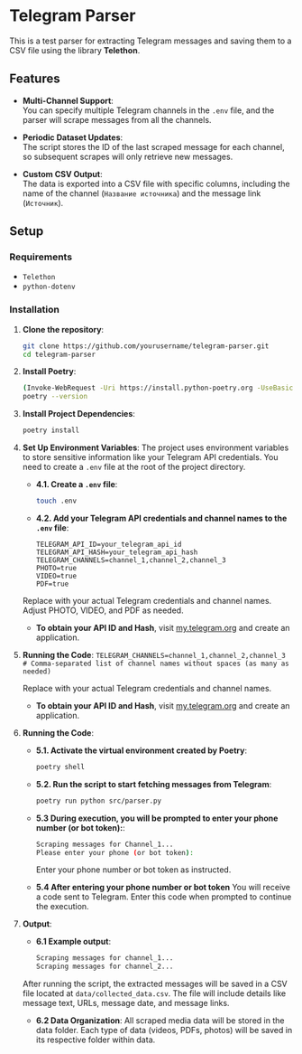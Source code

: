 # **Telegram Parser**

This is a test parser for extracting Telegram messages and saving them to a CSV file using the library **Telethon**.

## **Features**
- **Multi-Channel Support**:  
  You can specify multiple Telegram channels in the `.env` file, and the parser will scrape messages from all the channels.

- **Periodic Dataset Updates**:  
  The script stores the ID of the last scraped message for each channel, so subsequent scrapes will only retrieve new messages.

- **Custom CSV Output**:  
  The data is exported into a CSV file with specific columns, including the name of the channel (`Название источника`) and the message link (`Источник`).

## **Setup**

### **Requirements**
- `Telethon`
- `python-dotenv`

### **Installation**

1. **Clone the repository**:
    ```bash
    git clone https://github.com/yourusername/telegram-parser.git
    cd telegram-parser
    ```

2. **Install Poetry**:
    ```bash
    (Invoke-WebRequest -Uri https://install.python-poetry.org -UseBasicParsing).Content | python -
    poetry --version
    ```

3. **Install Project Dependencies**:
    ```bash
    poetry install
    ```

4. **Set Up Environment Variables**:
    The project uses environment variables to store sensitive information like your Telegram API credentials. You need to create a `.env` file at the root of the project directory.

    - **4.1. Create a `.env` file**:
        ```bash
        touch .env
        ```

    - **4.2. Add your Telegram API credentials and channel names to the `.env` file**:
        ```plaintext
        TELEGRAM_API_ID=your_telegram_api_id
        TELEGRAM_API_HASH=your_telegram_api_hash
        TELEGRAM_CHANNELS=channel_1,channel_2,channel_3
        PHOTO=true
        VIDEO=true
        PDF=true
        ```

    Replace with your actual Telegram credentials and channel names.
    Adjust PHOTO, VIDEO, and PDF as needed.

    - **To obtain your API ID and Hash**, visit [my.telegram.org](https://my.telegram.org) and create an application.

6. **Running the Code**:
        ```
        TELEGRAM_CHANNELS=channel_1,channel_2,channel_3  # Comma-separated list of channel names without spaces (as many as needed)
        ```

    Replace with your actual Telegram credentials and channel names.

    - **To obtain your API ID and Hash**, visit [my.telegram.org](https://my.telegram.org) and create an application.

5. **Running the Code**:
    - **5.1. Activate the virtual environment created by Poetry**:
        ```bash
        poetry shell
        ```

    - **5.2. Run the script to start fetching messages from Telegram**:
        ```bash
        poetry run python src/parser.py
        ```
    - **5.3 During execution, you will be prompted to enter your phone number (or bot token):**:
        ```bash
        Scraping messages for Channel_1...
        Please enter your phone (or bot token):
        ```
        Enter your phone number or bot token as instructed.
      
    - **5.4 After entering your phone number or bot token**
            You will receive a code sent to Telegram. Enter this code when prompted to continue the execution.
      
6. **Output**:
    - **6.1 Example output**:
        ```bash
        Scraping messages for channel_1...
        Scraping messages for channel_2...
        ```
    After running the script, the extracted messages will be saved in a CSV file located at `data/collected_data.csv`. The file will include details like message text, URLs, message date, and message links.
    - **6.2 Data Organization**:
        All scraped media data will be stored in the data folder. Each type of data (videos, PDFs, photos) will be saved in its respective folder within data.
